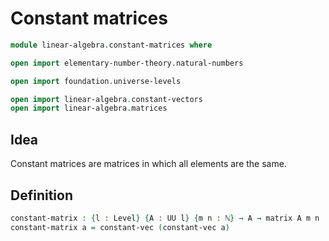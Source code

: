 # Constant matrices

```agda
module linear-algebra.constant-matrices where

open import elementary-number-theory.natural-numbers

open import foundation.universe-levels

open import linear-algebra.constant-vectors
open import linear-algebra.matrices
```

## Idea

Constant matrices are matrices in which all elements are the same.

## Definition

```agda
constant-matrix : {l : Level} {A : UU l} {m n : ℕ} → A → matrix A m n
constant-matrix a = constant-vec (constant-vec a)
```

